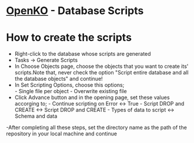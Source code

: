 # [OpenKO](https://github.com/srmeier/KnightOnline) - Database Scripts


# How to create the scripts

- Right-click to the database whose scripts are generated
- Tasks -> Generate Scripts
- In Choose Objects page, choose the objects that you want to create its' scripts.Note that, never check the option "Script entire database and all the database objects" and continue!
- In Set Scripting Options, choose this options;	
      - Single file per object
      - Overwrite existing file
- Click Advance button and in the opening page, set these values accorging to;
      - Continue scripting on Error <-> True
      - Script DROP and CREATE <-> Script DROP and CREATE
      - Types of data to script <-> Schema and data

-After completing all these steps, set the directory name as the path of the repository in your local machine and continue
